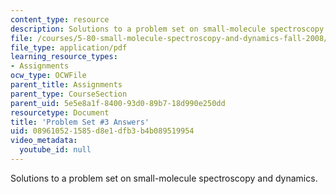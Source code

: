 ```yaml
---
content_type: resource
description: Solutions to a problem set on small-molecule spectroscopy and dynamics.
file: /courses/5-80-small-molecule-spectroscopy-and-dynamics-fall-2008/089610521585d8e1dfb3b4b089519954_ps3ans_1976.pdf
file_type: application/pdf
learning_resource_types:
- Assignments
ocw_type: OCWFile
parent_title: Assignments
parent_type: CourseSection
parent_uid: 5e5e8a1f-8400-93d0-89b7-18d990e250dd
resourcetype: Document
title: 'Problem Set #3 Answers'
uid: 08961052-1585-d8e1-dfb3-b4b089519954
video_metadata:
  youtube_id: null
---
```

Solutions to a problem set on small-molecule spectroscopy and dynamics.

